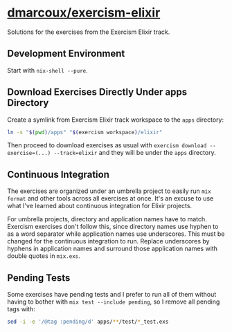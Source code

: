 # <a href="https://github.com/dmarcoux/exercism-elixir">dmarcoux/exercism-elixir</a>

Solutions for the exercises from the Exercism Elixir track.

## Development Environment

Start with `nix-shell --pure`.

## Download Exercises Directly Under apps Directory

Create a symlink from Exercism Elixir track workspace to the `apps` directory:

```bash
ln -s "$(pwd)/apps" "$(exercism workspace)/elixir"
```

Then proceed to download exercises as usual with `exercism download
--exercise=(...) --track=elixir` and they will be under the `apps` directory.

## Continuous Integration

The exercises are organized under an umbrella project to easily run `mix format`
and other tools across all exercises at once. It's an excuse to use what I've
learned about continuous integration for Elixir projects.

For umbrella projects, directory and application names have to match. Exercism
exercises don't follow this, since directory names use hyphen to as a word
separator while application names use underscores. This must be changed for the
continuous integration to run. Replace underscores by hyphens in application
names and surround those application names with double quotes in `mix.exs`.

## Pending Tests

Some exercises have pending tests and I prefer to run all of them without having
to bother with `mix test --include pending`, so I remove all pending tags with:

```bash
sed -i -e '/@tag :pending/d' apps/**/test/*_test.exs
```
